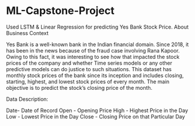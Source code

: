 # ML-Capstone-Project
Used LSTM &amp; Linear Regression for predicting Yes Bank Stock Price.
About
Business Context

Yes Bank is a well-known bank in the Indian financial domain. Since 2018, it has been in the news because of the fraud case involving Rana Kapoor. Owing to this fact, it was interesting to see how that impacted the stock prices of the company and whether Time series models or any other predictive models can do justice to such situations. This dataset has monthly stock prices of the bank since its inception and includes closing, starting, highest, and lowest stock prices of every month. The main objective is to predict the stock’s closing price of the month.

Data Description:

Date- Date of Record
Open - Opening Price
High - Highest Price in the Day
Low - Lowest Price in the Day
Close - Closing Price on that Particular Day
